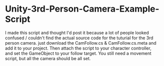 # Unity-3rd-Person-Camera-Example-Script
I made this script and thought I'd post it because a lot of people looked confused / couldn't find the actual source code for the tuturial for the 3rd person camera.
just download the CamFollow.cs & CamFollow.cs.meta and add it to your project. Then attach the script to your character controller, and set the GameObject to your follow target.
You still need a movement script, but all the camera should be all set.
